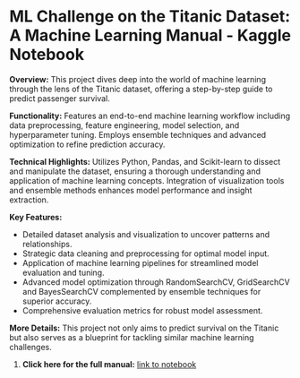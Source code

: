 # ML Challenge on the Titanic Dataset: A Machine Learning Manual - Kaggle Notebook

**Overview:** This project dives deep into the world of machine learning through the lens of the Titanic dataset, offering a step-by-step guide to predict passenger survival. 

**Functionality:** Features an end-to-end machine learning workflow including data preprocessing, feature engineering, model selection, and hyperparameter tuning. Employs ensemble techniques and advanced optimization to refine prediction accuracy.

**Technical Highlights:** Utilizes Python, Pandas, and Scikit-learn to dissect and manipulate the dataset, ensuring a thorough understanding and application of machine learning concepts. Integration of visualization tools and ensemble methods enhances model performance and insight extraction.

**Key Features:**
* Detailed dataset analysis and visualization to uncover patterns and relationships.
* Strategic data cleaning and preprocessing for optimal model input.
* Application of machine learning pipelines for streamlined model evaluation and tuning.
* Advanced model optimization through RandomSearchCV, GridSearchCV and BayesSearchCV complemented by ensemble techniques for superior accuracy.
* Comprehensive evaluation metrics for robust model assessment.

**More Details:** This project not only aims to predict survival on the Titanic but also serves as a blueprint for tackling similar machine learning challenges.

1. **Click here for the full manual:** [link to notebook](https://github.com/mklobucaric/ML-Titanik-Manual/blob/main/ml-titanik-manual.ipynb) 


